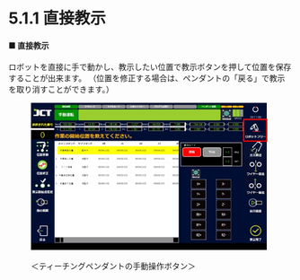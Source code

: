 # 5.1.1 直接教示


#### ■ 直接教示

ロボットを直接に手で動かし、教示したい位置で教示ボタンを押して位置を保存することが出来ます。
（位置を修正する場合は、ペンダントの「戻る」で教示を取り消すことができます。）

<figure><img src="./img/section5.1.1_1.jpg" alt=""><figcaption><p>＜ティーチングペンダントの手動操作ボタン＞</p></figcaption></figure>


